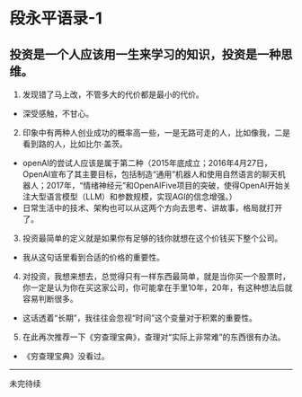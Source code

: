 
# 段永平语录-1

投资是一个人应该用一生来学习的知识，投资是一种思维。
----------
1. 发现错了马上改，不管多大的代价都是最小的代价。
  - 深受感触，不甘心。
2. 印象中有两种人创业成功的概率高一些，一是无路可走的人，比如像我，二是看到路的人，比如比尔·盖茨。
  - openAI的尝试人应该是属于第二种（2015年底成立；2016年4月27日，OpenAI宣布了其主要目标，包括制造“通用”机器人和使用自然语言的聊天机器人；2017年，“情绪神经元”和OpenAIFive项目的突破，使得OpenAI开始关注大型语言模型（LLM）和参数规模，实现AGI的信念增强。）
  - 日常生活中的技术、架构也可以从这两个方向去思考、讲故事，格局就打开了。
3. 投资最简单的定义就是如果你有足够的钱你就想在这个价钱买下整个公司。
  - 我从这句话里看到合适的价格的重要性。
4. 对投资，我想来想去，总觉得只有一样东西最简单，就是当你买一个股票时，你一定是认为你在买这家公司，你可能拿在手里10年，20年，有这种想法后就容易判断很多。
  - 这话透着“长期”，我往往会忽视“时间”这个变量对于积累的重要性。
5. 在此再次推荐一下《穷查理宝典》，查理对“实际上非常难”的东西很有办法。
  - 《穷查理宝典》没看过。

----------
未完待续
